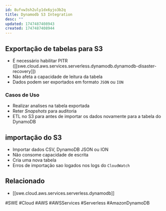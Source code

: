 ```yaml
---
id: 8ufvw3sh2uly1dx6yjo3b2q
title: Dynamodb S3 Integration
desc: ""
updated: 1747487408943
created: 1747487408944
---
```


## Exportação de tabelas para S3

- É necessário habilitar PITR ([[swe.cloud.aws.services.serverless.dynamodb.dynamodb-disaster-recovery]])
- Não afeta a capacidade de leitura da tabela
- Dados podem ser exportados em formato `JSON` ou `ION`

### Casos de Uso

- Realizar analises na tabela exportada
- Reter _Snapshots_ para auditoria
- ETL no S3 para antes de importar os dados novamente para a tabela do DynamoDB

## importação do S3

- Importar dados CSV, DynamoDB JSON ou ION
- Não consome capacidade de escrita
- Cria uma nova tabela
- Erros de importação sao logados nos logs do `CloudWatch`

## Relacionado

- [[swe.cloud.aws.services.serverless.dynamodb]]

#SWE #Cloud #AWS #AWSServices #Serverless #AmazonDynamoDB
